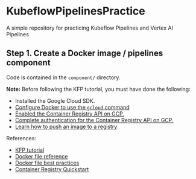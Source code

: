 # KubeflowPipelinesPractice

A simple repository for practicing Kubeflow Pipelines and Vertex AI Pipelines

## Step 1. Create a Docker image / pipelines component

Code is contained in the `component/` directory.

**Note:** Before following the KFP tutorial, you must have done the following:

* Installed the Google Cloud SDK.
* [Configure Docker to use the `gcloud` command](https://cloud.google.com/container-registry/docs/quickstart)
* [Enabled the Container Registry API on GCP.](https://cloud.google.com/container-registry/docs/quickstart)
* [Complete authentication for the Container Registry API on GCP.](https://cloud.google.com/container-registry/docs/advanced-authentication)
* [Learn how to push an image to a registry](https://cloud.google.com/container-registry/docs/pushing-and-pulling?&_ga=2.164634047.-187040626.1623008952#pushing_an_image_to_a_registry)

References:

+ [KFP tutorial](https://www.kubeflow.org/docs/components/pipelines/sdk/component-development/)
+ [Docker file reference](https://docs.docker.com/engine/reference/builder/)
+ [Docker file best practices](https://docs.docker.com/develop/develop-images/dockerfile_best-practices/)
+ [Container Registry Quickstart](https://cloud.google.com/container-registry/docs/quickstart)

